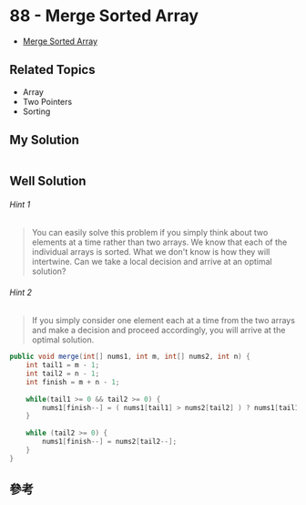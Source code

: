 # 88 - Merge Sorted Array

* [Merge Sorted Array](https://leetcode.com/problems/merge-sorted-array/)

## Related Topics
* Array
* Two Pointers
* Sorting

## My Solution
```java

```

## Well Solution
###### Hint 1
> You can easily solve this problem if you simply think about two elements at a time rather than two arrays. We know that each of the individual arrays is sorted. What we don't know is how they will intertwine. Can we take a local decision and arrive at an optimal solution?

###### Hint 2
> If you simply consider one element each at a time from the two arrays and make a decision and proceed accordingly, you will arrive at the optimal solution.

```java
public void merge(int[] nums1, int m, int[] nums2, int n) {
    int tail1 = m - 1;
    int tail2 = n - 1;
    int finish = m + n - 1;
    
    while(tail1 >= 0 && tail2 >= 0) {
        nums1[finish--] = ( nums1[tail1] > nums2[tail2] ) ? nums1[tail1--] : nums2[tail2--];
    }
    
    while (tail2 >= 0) {
        nums1[finish--] = nums2[tail2--];
    }
}
```

## 參考
